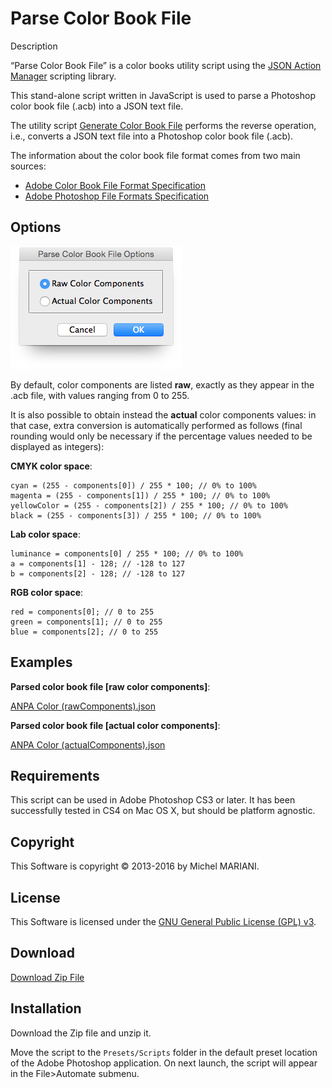 # Parse Color Book File

Description

“Parse Color Book File” is a color books utility script using the [JSON Action Manager](/JSON-Action-Manager) scripting library.

This stand-alone script written in JavaScript is used to parse a Photoshop color book file (.acb) into a JSON text file.

The utility script [Generate Color Book File](/Utility-Scripts/Generate-Color-Book-File) performs the reverse operation, i.e., converts a JSON text file into a Photoshop color book file (.acb).

The information about the color book file format comes from two main sources:

- [Adobe Color Book File Format Specification](http://magnetiq.com/pages/acb-spec/)
- [Adobe Photoshop File Formats Specification](https://www.adobe.com/devnet-apps/photoshop/fileformatashtml/#50577411_pgfId-1066780)

## Options

![Parse Color Book File Options Dialog (Mac OS X)](images/Parse-Color-Book-File-Options-Dialog-Mac-OS-X.png)

By default, color components are listed **raw**, exactly as they appear in the .acb file, with values ranging from 0 to 255.

It is also possible to obtain instead the **actual** color components values: in that case, extra conversion is automatically performed as follows (final rounding would only be necessary if the percentage values needed to be displayed as integers):

**CMYK color space**:

    cyan = (255 - components[0]) / 255 * 100; // 0% to 100%
    magenta = (255 - components[1]) / 255 * 100; // 0% to 100%
    yellowColor = (255 - components[2]) / 255 * 100; // 0% to 100%
    black = (255 - components[3]) / 255 * 100; // 0% to 100%

**Lab color space**:

    luminance = components[0] / 255 * 100; // 0% to 100%
    a = components[1] - 128; // -128 to 127
    b = components[2] - 128; // -128 to 127

**RGB color space**:

    red = components[0]; // 0 to 255
    green = components[1]; // 0 to 255
    blue = components[2]; // 0 to 255

## Examples

**Parsed color book file [raw color components]**:

[ANPA Color (rawComponents).json](ANPA%20Color%20(rawComponents).json)

**Parsed color book file [actual color components]**:

[ANPA Color (actualComponents).json](ANPA%20Color%20(actualComponents).json)

## Requirements

This script can be used in Adobe Photoshop CS3 or later. It has been successfully tested in CS4 on Mac OS X, but should be platform agnostic.

## Copyright

This Software is copyright © 2013-2016 by Michel MARIANI.

## License

This Software is licensed under the [GNU General Public License (GPL) v3](https://www.gnu.org/licenses/gpl.html).

## Download

[Download Zip File](/Downloads/Parse-Color-Book-File-1.5.zip)

## Installation

Download the Zip file and unzip it.

Move the script to the `Presets/Scripts` folder in the default preset location of the Adobe Photoshop application. On next launch, the script will appear in the File>Automate submenu.
